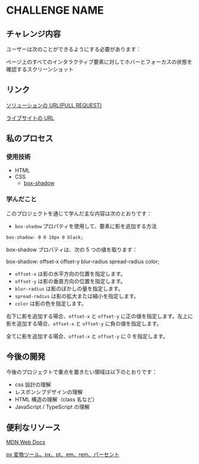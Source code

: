 # CHALLENGE NAME

## チャレンジ内容

ユーザーは次のことができるようにする必要があります：

ページ上のすべてのインタラクティブ要素に対してホバーとフォーカスの状態を確認するスクリーンショット

## リンク

[ソリューションの URL(PULL REQUEST)](https://github.com/amakura-411/frontend-mentors/pull/5)

[ライブサイトの URL](https://amakura-411.github.io/frontend-mentors/blog-preview-card-main/)

## 私のプロセス

### 使用技術

- HTML
- CSS
  - [box-shadow](https://developer.mozilla.org/ja/docs/Web/CSS/box-shadow)

### 学んだこと

このプロジェクトを通じて学んだ主な内容は次のとおりです：

- `box-shadow` プロパティを使用して、要素に影を追加する方法

```css
box-shadow: 0 0 10px 0 black;
```

box-shadow プロパティは、次の 5 つの値を取ります：

box-shadow: offset-x offset-y blur-radius spread-radius color;

- `offset-x` は影の水平方向の位置を指定します。
- `offset-y` は影の垂直方向の位置を指定します。
- `blur-radius` は影のぼかしの量を指定します。
- `spread-radius` は影の拡大または縮小を指定します。
- `color` は影の色を指定します。

右下に影を追加する場合、`offset-x` と `offset-y` に正の値を指定します。左上に影を追加する場合、`offset-x` と `offset-y` に負の値を指定します。

全てに影を追加する場合、`offset-x` と `offset-y` に 0 を指定します。

## 今後の開発

今後のプロジェクトで重点を置きたい領域は以下のとおりです：

- css 設計の理解
- レスポンシブデザインの理解
- HTML 構造の理解（class 名など）
- JavaScript / TypeScript の理解

## 便利なリソース

[MDN Web Docs](https://developer.mozilla.org/ja/docs/Web/CSS/box-shadow)

[px 変換ツール。px、pt、em、rem、パーセント](https://hp-html.jp/px/px_do.php)
